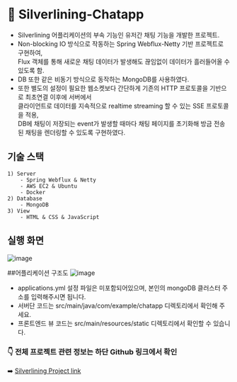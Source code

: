 # :incoming_envelope: Silverlining-Chatapp

- Silverlining 어플리케이션의 부속 기능인 유저간 채팅 기능을 개발한 프로젝트.
- Non-blocking IO 방식으로 작동하는 Spring Webflux-Netty 기반 프로젝트로 구현하여,<br>
  Flux 객체를 통해 새로운 채팅 데이터가 발생해도 끊임없이 데이터가 흘러들어올 수 있도록 함.
- DB 또한 같은 비동기 방식으로 동작하는 MongoDB를 사용하였다.
- 또한 별도의 설정이 필요한 웹소켓보다 간단하게 기존의 HTTP 프로토콜을 기반으로 최초연결 이후에 서버에서 <br>
  클라이언트로 데이터를 지속적으로 realtime streaming 할 수 있는 SSE 프로토콜을 적용, <br>
  DB에 채팅이 저장되는 event가 발생할 때마다 채팅 페이지를 초기화해 방금 전송된 채팅을 렌더링할 수 있도록 구현하였다.

## 기술 스택
    1) Server 
        - Spring Webflux & Netty 
        - AWS EC2 & Ubuntu
        - Docker
    2) Database 
        - MongoDB
    3) View
        - HTML & CSS & JavaScript

## 실행 화면
![image](https://user-images.githubusercontent.com/65891711/173414807-a176b8dc-8afa-4480-b695-f0972c248eb6.png)


##어플리케이션 구조도
![image](https://user-images.githubusercontent.com/65891711/174977913-b67d5e34-f462-4ebb-a0ee-e4599131588d.png)
- applications.yml 설정 파일은 미포함되어있으며, 본인의 mongoDB 클러스터 주소를 입력해주시면 됩니다.
- 서버단 코드는 src/main/java/com/example/chatapp 디렉토리에서 확인해 주세요.
- 프론트엔드 뷰 코드는 src/main/resources/static 디렉토리에서 확인할 수 있습니다.


### :point_down: 전체 프로젝트 관련 정보는 하단 Github 링크에서 확인 <br>
:arrow_right: [Silverlining Project link](https://github.com/ashlovesliitea/silverlining-BE)